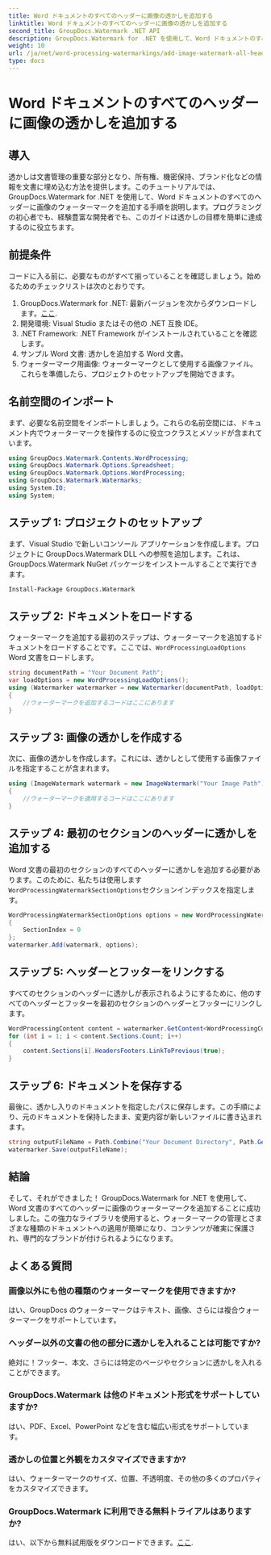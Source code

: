 ```yaml
---
title: Word ドキュメントのすべてのヘッダーに画像の透かしを追加する
linktitle: Word ドキュメントのすべてのヘッダーに画像の透かしを追加する
second_title: GroupDocs.Watermark .NET API
description: GroupDocs.Watermark for .NET を使用して、Word ドキュメントのすべてのヘッダーに画像のウォーターマークを簡単に追加します。詳細なコード例を含むステップバイステップのガイドに従ってください。
weight: 10
url: /ja/net/word-processing-watermarkings/add-image-watermark-all-headers-word-docs/
type: docs
---
```

# Word ドキュメントのすべてのヘッダーに画像の透かしを追加する

## 導入
透かしは文書管理の重要な部分となり、所有権、機密保持、ブランド化などの情報を文書に埋め込む方法を提供します。このチュートリアルでは、GroupDocs.Watermark for .NET を使用して、Word ドキュメントのすべてのヘッダーに画像のウォーターマークを追加する手順を説明します。プログラミングの初心者でも、経験豊富な開発者でも、このガイドは透かしの目標を簡単に達成するのに役立ちます。
## 前提条件
コードに入る前に、必要なものがすべて揃っていることを確認しましょう。始めるためのチェックリストは次のとおりです。
1.  GroupDocs.Watermark for .NET: 最新バージョンを次からダウンロードします。[ここ](https://releases.groupdocs.com/Watermark/net/).
2. 開発環境: Visual Studio またはその他の .NET 互換 IDE。
3. .NET Framework: .NET Framework がインストールされていることを確認します。
4. サンプル Word 文書: 透かしを追加する Word 文書。
5. ウォーターマーク用画像: ウォーターマークとして使用する画像ファイル。
これらを準備したら、プロジェクトのセットアップを開始できます。
## 名前空間のインポート
まず、必要な名前空間をインポートしましょう。これらの名前空間には、ドキュメント内でウォーターマークを操作するのに役立つクラスとメソッドが含まれています。
```csharp
using GroupDocs.Watermark.Contents.WordProcessing;
using GroupDocs.Watermark.Options.Spreadsheet;
using GroupDocs.Watermark.Options.WordProcessing;
using GroupDocs.Watermark.Watermarks;
using System.IO;
using System;
```
## ステップ 1: プロジェクトのセットアップ
まず、Visual Studio で新しいコンソール アプリケーションを作成します。プロジェクトに GroupDocs.Watermark DLL への参照を追加します。これは、GroupDocs.Watermark NuGet パッケージをインストールすることで実行できます。
```bash
Install-Package GroupDocs.Watermark
```
## ステップ 2: ドキュメントをロードする
ウォーターマークを追加する最初のステップは、ウォーターマークを追加するドキュメントをロードすることです。ここでは、`WordProcessingLoadOptions` Word 文書をロードします。
```csharp
string documentPath = "Your Document Path";
var loadOptions = new WordProcessingLoadOptions();
using (Watermarker watermarker = new Watermarker(documentPath, loadOptions))
{
    //ウォーターマークを追加するコードはここにあります
}
```
## ステップ 3: 画像の透かしを作成する
次に、画像の透かしを作成します。これには、透かしとして使用する画像ファイルを指定することが含まれます。
```csharp
using (ImageWatermark watermark = new ImageWatermark("Your Image Path"))
{
    //ウォーターマークを適用するコードはここにあります
}
```
## ステップ 4: 最初のセクションのヘッダーに透かしを追加する
Word 文書の最初のセクションのすべてのヘッダーに透かしを追加する必要があります。このために、私たちは使用します`WordProcessingWatermarkSectionOptions`セクションインデックスを指定します。
```csharp
WordProcessingWatermarkSectionOptions options = new WordProcessingWatermarkSectionOptions
{
    SectionIndex = 0
};
watermarker.Add(watermark, options);
```
## ステップ 5: ヘッダーとフッターをリンクする
すべてのセクションのヘッダーに透かしが表示されるようにするために、他のすべてのヘッダーとフッターを最初のセクションのヘッダーとフッターにリンクします。
```csharp
WordProcessingContent content = watermarker.GetContent<WordProcessingContent>();
for (int i = 1; i < content.Sections.Count; i++)
{
    content.Sections[i].HeadersFooters.LinkToPrevious(true);
}
```
## ステップ 6: ドキュメントを保存する
最後に、透かし入りのドキュメントを指定したパスに保存します。この手順により、元のドキュメントを保持したまま、変更内容が新しいファイルに書き込まれます。
```csharp
string outputFileName = Path.Combine("Your Document Directory", Path.GetFileName(documentPath));
watermarker.Save(outputFileName);
```
## 結論
そして、それができました！ GroupDocs.Watermark for .NET を使用して、Word 文書のすべてのヘッダーに画像のウォーターマークを追加することに成功しました。この強力なライブラリを使用すると、ウォーターマークの管理とさまざまな種類のドキュメントへの適用が簡単になり、コンテンツが確実に保護され、専門的なブランドが付けられるようになります。
## よくある質問
### 画像以外にも他の種類のウォーターマークを使用できますか?
はい、GroupDocs のウォーターマークはテキスト、画像、さらには複合ウォーターマークをサポートしています。
### ヘッダー以外の文書の他の部分に透かしを入れることは可能ですか?
絶対に！フッター、本文、さらには特定のページやセクションに透かしを入れることができます。
### GroupDocs.Watermark は他のドキュメント形式をサポートしていますか?
はい、PDF、Excel、PowerPoint などを含む幅広い形式をサポートしています。
### 透かしの位置と外観をカスタマイズできますか?
はい、ウォーターマークのサイズ、位置、不透明度、その他の多くのプロパティをカスタマイズできます。
### GroupDocs.Watermark に利用できる無料トライアルはありますか?
はい、以下から無料試用版をダウンロードできます。[ここ](https://releases.groupdocs.com/).